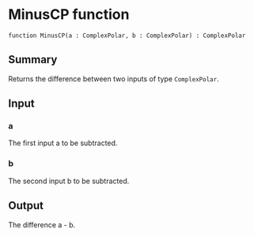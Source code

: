 # MinusCP function

`function MinusCP(a : ComplexPolar, b : ComplexPolar) : ComplexPolar`

## Summary
Returns the difference between two inputs of type `ComplexPolar`.

## Input
### a
The first input a to be subtracted.
### b
The second input b to be subtracted.

## Output
The difference a - b.
